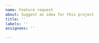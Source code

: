 ```yaml
---
name: Feature request
about: Suggest an idea for this project
title: ''
labels: ''
assignees: ''

---
```


<!-- ⚠️⚠️ Do Not Delete This! feature_request_template ⚠️⚠️ -->
<!-- Please search existing issues to avoid creating duplicates. -->

<!-- Describe the feature you'd like. -->
